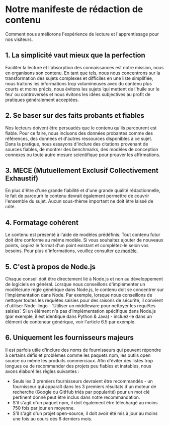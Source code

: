 # Notre manifeste de rédaction de contenu

Comment nous améliorons l'expérience de lecture et l'apprentissage pour nos visiteurs.

## 1. La simplicité vaut mieux que la perfection

Faciliter la lecture et l'absorption des connaissances est notre mission, nous en organisons son contenu. En tant que tels, nous nous concentrons sur la transformation des sujets complexes et difficiles en une liste simplifiée, nous traitons les informations trop volumineuses avec du contenu plus courts et moins précis, nous évitons les sujets ‘qui mettent de l'huile sur le feu’ ou controversés et nous évitons les idées subjectives au profit de pratiques généralement acceptées.

## 2. Se baser sur des faits probants et fiables

Nos lecteurs doivent être persuadés que le contenu qu'ils parcourent est fiable. Pour ce faire, nous incluons des données probantes comme des références, des données et d'autres ressources disponibles à ce sujet. Dans la pratique, nous essayons d'inclure des citations provenant de sources fiables, de montrer des benchmarks, des modèles de conception connexes ou toute autre mesure scientifique pour prouver les affirmations.

## 3. MECE (Mutuellement Exclusif Collectivement Exhaustif)

En plus d'être d'une grande fiabilité et d'une grande qualité rédactionnelle, le fait de parcourir le contenu devrait également permettre de couvrir l'ensemble du sujet. Aucun sous-thème important ne doit être laissé de côté.

## 4. Formatage cohérent

Le contenu est présenté à l'aide de modèles prédéfinis. Tout contenu futur doit être conforme au même modèle. Si vous souhaitez ajouter de nouveaux points, copiez le format d'un point existant et complétez-le selon vos besoins. Pour plus d'informations, veuillez consulter [ce modèle](../sections/template.md).

## 5. C'est à propos de Node.js

Chaque conseil doit être directement lié à Node.js et non au développement de logiciels en général. Lorsque nous conseillons d'implémenter un modèle/une règle générique dans Node.js, le contenu doit se concentrer sur l'implémentation dans Node. Par exemple, lorsque nous conseillons de nettoyer toutes les requêtes saisies pour des raisons de sécurité, il convient d'utiliser Node-lingo - ‘Utiliser un middleware pour nettoyer les requêtes saisies’. Si un élément n'a pas d'implémentation spécifique dans Node.js (par exemple, il est identique dans Python & Java) - incluez-le dans un élément de conteneur générique, voir l'article 6.5 par exemple.

## 6. Uniquement les fournisseurs majeurs

Il est parfois utile d'inclure des noms de fournisseurs qui peuvent répondre à certains défis et problèmes comme les paquets npm, les outils open source ou même les produits commerciaux. Afin d'éviter des listes trop longues ou de recommander des projets peu fiables et instables, nous avons élaboré les règles suivantes :

- Seuls les 3 premiers fournisseurs devraient être recommandés - un fournisseur qui apparaît dans les 3 premiers résultats d'un moteur de recherche (Google ou GitHub triés par popularité) pour un mot clé pertinent donné peut être inclus dans notre recommandation.
- S'il s'agit d'un paquet npm, il doit également être téléchargé au moins 750 fois par jour en moyenne.
- S'il s'agit d'un projet open-source, il doit avoir été mis à jour au moins une fois au cours des 6 derniers mois.

